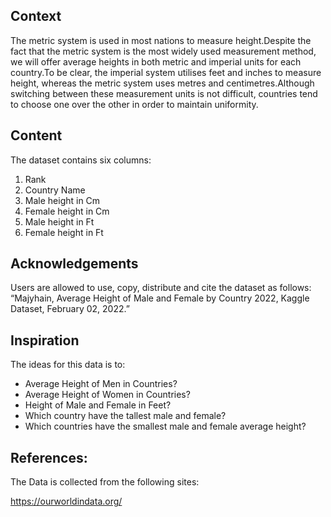## Context
The metric system is used in most nations to measure height.Despite the fact that the metric system is the most widely used measurement method, we will offer average heights in both metric and imperial units for each country.To be clear, the imperial system utilises feet and inches to measure height, whereas the metric system uses metres and centimetres.Although switching between these measurement units is not difficult, countries tend to choose one over the other in order to maintain uniformity.

## Content
The dataset contains six columns:
1. Rank
2. Country Name
3. Male height in Cm
4. Female height in Cm
5. Male height in Ft
6. Female height in Ft

## Acknowledgements
Users are allowed to use, copy, distribute and cite the dataset as follows: “Majyhain, Average Height of Male and Female by Country 2022, Kaggle Dataset, February 02, 2022.”

## Inspiration
The ideas for this data is to:
- Average Height of Men in Countries?
- Average Height of Women in Countries?
- Height of Male and Female in Feet?
- Which country have the tallest male and female?
- Which countries have the smallest male and female average height?

## References:
The Data is collected from the following sites:

https://ourworldindata.org/
